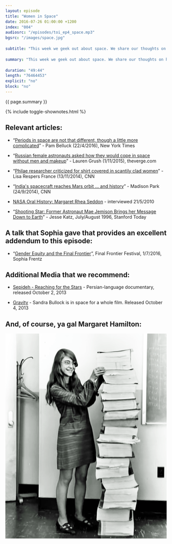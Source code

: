 ```yaml
---
layout: episode
title: "Women in Space"
date: 2016-07-26 01:00:00 +1200
index: "004"
audiosrc: "/episodes/toi_ep4_space.mp3"
bgsrc: "/images/space.jpg"

subtitle: "This week we geek out about space. We share our thoughts on human travel to mars, being a woman in science, and, of course, the power of storytelling and narrative both real and fictional, and how those narratives can create astronauts."

summary: "This week we geek out about space. We share our thoughts on human travel to mars, being a woman in science, and, of course, the power of storytelling and narrative both real and fictional, and how those narratives can create astronauts."

duration: "49:44"
length: "76464453"
explicit: "no"
block: "no" 
---
```

<section class="summary" markdown="1">

{{ page.summary }}

</section>

{% include toggle-shownotes.html %}

<section id="shownotes" class="hidden" markdown="1">

## Relevant articles:

- “[Periods in space are not that different, though a little more complicated](http://mobile.nytimes.com/2016/04/22/science/periods-in-space-are-not-that-different-though-a-bit-more-complicated.html)” - Pam Belluck (22/4/2016), New York Times 

- “[Russian female astronauts asked how they would cope in space without men and makeup](http://www.theverge.com/2015/11/1/9648718/russian-space-agency-women-cosmonauts-moon-mission-sexism)” - Lauren Grush (1/11/2015), theverge.com

- “[Philae researcher criticized for shirt covered in scantily clad women](http://edition.cnn.com/2014/11/13/living/matt-taylor-shirt-philae-rosetta-project/)” - Lisa Respers France (13/11/2014), CNN

- “[India's spacecraft reaches Mars orbit ... and history](http://edition.cnn.com/2014/09/23/world/asia/mars-india-orbiter/)” - Madison Park (24/9/2014), CNN

- [NASA Oral History: Margaret Rhea Seddon](http://www.jsc.nasa.gov/history/oral_histories/SeddonMR/SeddonMR_5-21-10.htm) - interviewed 21/5/2010

- “[Shooting Star: Former Astronaut Mae Jemison Brings her Message Down to Earth](http://web.stanford.edu/dept/news/stanfordtoday/ed/9607/pdf/ST9607mjemison.pdf)” - Jesse Katz, July/August 1996, Stanford Today

  

## A talk that Sophia gave that provides an excellent addendum to this episode:

- “[Gender Equity and the Final Frontier](https://www.youtube.com/watch?v=shwuexdzvyM)”, Final Frontier Festival, 1/7/2016, Sophia Frentz

  

## Additional Media that we recommend:

- [Sepideh - Reaching for the Stars](http://www.imdb.com/title/tt2994634/) - Persian-language documentary, released October 2, 2013

- [Gravity](http://www.imdb.com/title/tt1454468/) - Sandra Bullock is in space for a whole film. Released October 4, 2013 

## And, of course, ya gal Margaret Hamilton:

![Margaret Hamilton, standing next to a pile of code taller than her, that she hand wrote for the Apollo missions.](/images/Margaret_Hamilton.gif "What a boss.")

</section>
